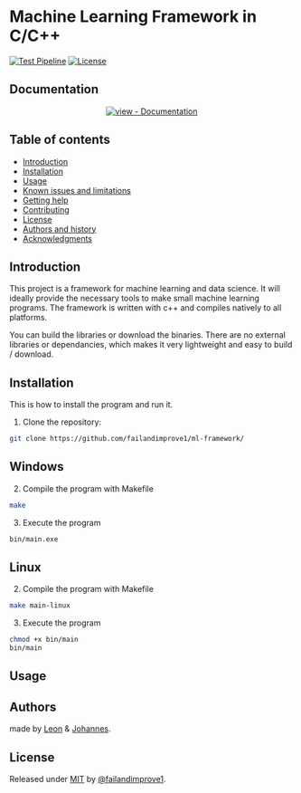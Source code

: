 Machine Learning Framework in C/C++
=================================================

[![Test Pipeline](https://github.com/failandimprove1/ml-framework/workflows/test%20pipeline%20CI/badge.svg)](https://github.com/failandimprove1/ml-framework/actions?query=workflow:"test+pipeline+CI")
[![License](https://img.shields.io/badge/License-MIT-blue)](#license)

## Documentation

<div align="center">

[![view - Documentation](https://img.shields.io/badge/view-Documentation-blue?style=for-the-badge)](/docs/ "Go to project documentation")

</div>

Table of contents
-----------------

* [Introduction](#introduction)
* [Installation](#installation)
* [Usage](#usage)
* [Known issues and limitations](#known-issues-and-limitations)
* [Getting help](#getting-help)
* [Contributing](#contributing)
* [License](#license)
* [Authors and history](#authors-and-history)
* [Acknowledgments](#acknowledgments)


Introduction
------------

This project is a framework for machine learning and data science. It will ideally provide the necessary tools to make small machine learning programs. 
The framework is written with c++ and compiles natively to all platforms.

You can build the libraries or download the binaries.
There are no external libraries or dependancies, which makes it very lightweight and easy to build / download.

Installation
------------
This is how to install the program and run it. 
1. Clone the repository:
```bash
git clone https://github.com/failandimprove1/ml-framework/
```

Windows
----
2. Compile the program with Makefile
```bash
make
```
3. Execute the program
```bash
bin/main.exe
```
Linux
----
2. Compile the program with Makefile
```bash
make main-linux
```
3. Execute the program
```bash
chmod +x bin/main
bin/main
```

Usage
-----

Authors 
-------

made by [Leon](https://github.com/failandimprove1) & [Johannes](https://github.com/joonsey).


License
-------
Released under [MIT](/license.md) by [@failandimprove1](https://github.com/failandimprove1).

